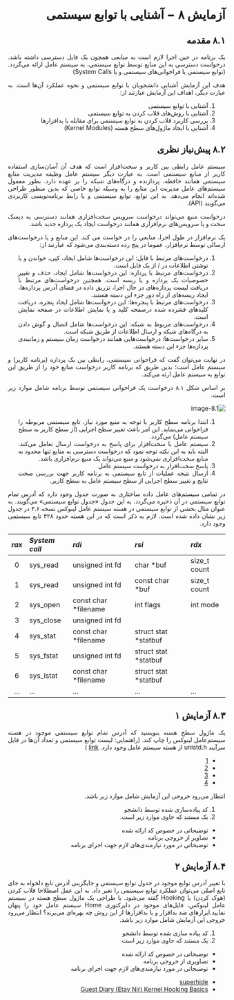 <div dir="rtl" align='justify'>

# آزمایش ۸ − آشنایی با توابع سیستمی

## ۸.۱ مقدمه

یک برنامه در حین اجرا لازم است به منابعی همچون یک فایل
دسترسی داشته باشد. درخواست دسترسی به این منابع توسط 
توابع سیستمی، به سیستم عامل ارائه می‌گردد.
(توابع سیستمی یا فراخوانی‌های سیستمی و یا System Calls)

هدف این آزمایش آشنایی دانشجویان با توابع سیستمی و نحوه
عملکرد آن‌ها است. به عبارت دیگر، اهداف این آزمایش عبارتند
از:

1. آشنایی با توابع سیستمی
1. آشنایی با روش‌های قلاب کردن به توابع سیستمی
1. بررسی کاربرد قلاب کردن به توابع سیستمی برای مقابله با بد‌افزارها
1. آشنایی با ایجاد ماژول‌های سطح هسته (Kernel Modules)
 
## ۸.۲  پیش‌نیاز نظری

سیستم عامل رابطی بین کاربر و سخت‌افزار است که هدف آن
آسان‌سازی استفاده کاربر از منابع سیستمی است. به عبارت
دیگر سیستم عامل وظیفه مدیریت منابع سیستمی همانند حافظه،
پردازنده و درگاه‌های شبکه را بر عهده دارد. بطور معمول
سیستم‌های عامل مدیریت این منابع را به وسیله توابع خاصی 
که بدین منظور طراحی شده‌اند انجام می‌دهد. به این توابع،
توابع سیستمی و یا رابط برنامه‌نویسی کاربردی می‌گویند
 (API).

درخواست منبع می‌تواند درخواست سرویس سخت‌افزاری همانند
دسترسی به دیسک سخت و یا سرویس‌های نرم‌افزاری همانند درخواست
ایچاد یک پردازه جدید باشد.

یک نرم‌افزار در طول اجرا، منابعی را در خواست می کند. این
منابع و یا درخواست‌های ارسالی توسط نرم‌افزار، عموما در پنج
رده دسته‌بندی می‌شود که عبارتند از:

1. درخواست‌های مرتبط با فایل: این درخواست‌ها شامل ایجاد،
کپی، خواندن و یا نوشتن اطلاعات در / از یک فایل است.
1. درخواست‌های مرتبط با پردازه: این درخواست‌ها شامل ایجاد،
حذف و تغییر خصوصیات یک پردازه و یا ریسه است. همچنین
درخواست‌های مرتبط با دریافت لیست پردازه‌های در حال اجرا،
تزریق داده در فضای آدرس پردازه‌ها، ایجاد ریسه‌های از راه دور
جزء این دسته هستند.
1. درخواست‌های مرتبط با پنجره‌ها: این درخواست‌ها شامل
ایجاد پنجره، دریافت کلیدهای فشرده شده درصفحه کلید و یا
نمایش اطلاعات در صفحه نمایش است.
1. درخواست‌های مربوط به شبکه: این درخواست‌ها شامل اتصال و
گوش دادن به درگاه‌های شبکه و ارسال اطلاعات از طریق شبکه است.
1. سایر درخواست‌ها: درخواست‌هایی همانند درخواست زمان سیستم
و زمانبندی پردازه‌ها جزء این دسته هستند.

در نهایت می‌توان گفت که فراخوانی سیستمی، رابطی بین یک
پردازه (برنامه کاربر) و سیستم عامل است؛ بدین طریق که برنامه
کاربر درخواست منابع خود را از طریق این توابع به سیستم
عامل ارئه می‌کند.

بر اساس شکل ۸.۱ درخواست‌ یک فراخوانی سیستمی توسط برنامه
شامل موارد زیر است.

![image-8.1](./image/8-1.png)

1. ابتدا برنامه سطح کاربر با توجه به منبع مورد نیاز،
تابع سیستمی مربوطه را فراخوانی می‌نماید. این امر باعث تغییر
سطح اجرایی (از سطح کاربر به سطح سیستم عامل) می‌گردد.
1. سیستم عامل با سخت‌افزار برای پاسخ به درخواست
 ارسال تعامل می‌کند. البته باید به این نکته توجه نمود که درخواست
دسترسی به منابع تنها محدود به منابع سخت‌افزاری نمی‌شود و
منبع می‌تواند یک منبع نرم‌افزاری باشد.
1. پاسخ سخت‌افزار به درخواست سیستم عامل
1. ارسال نتیجه عملیات از تابع سیستمی به برنامه کاربر
جهت بررسی صحت نتایج و تغییر سطح اجرایی از سطح سیستم
عامل به سطح کاربر.

در تمامی سیستم‌های عامل داده ساختاری به صورت جدول وجود
دارد که آدرس تمام توابع سیستمی در آن ذخیره می‌گردد.
به این جدول «جدول توابع سیستمی» می‌گویند.
به عنوان مثال بخشی از توابع سیستمی در هسته سیستم عامل
لینوکس نسخه ۴.۶ در جدول زیر نشان داده شده است.
لازم به ذکر است که در این هسته حدود ۳۲۸ تابع سیستمی وجود
دارد.

<div dir=LTR>
 
| *rax* | *System call* | *rdi*                | *rsi*                | *rdx*        |
| :---: | :------------ | :------------------- | :------------------- | :----------- |
|   0   | sys_read      | unsigned int fd      | char *buf            | size_t count |
|   1   | sys_read      | unsigned int fd      | const char *buf      | size_t count |
|   2   | sys_open      | const char *filename | int flags            | int mode     |
|   3   | sys_close     | unsigned int fd      |                      | ‌             |
|   4   | sys_stat      | const char *filename | struct stat *statbuf |              |
|   5   | sys_fstat     | unsigned int fd      | struct stat *statbuf |              |
|   6   | sys_lstat     | const char *filename | struct stat *statbuf |              |
|  ...  | ...           | ...                  | ...                  | ...          |
</div>
 
 
## ۸.۳ آزمایش ۱

یک ماژول سطح هسته بنویسید که آدرس تمام توابع سیستمی موجود
در هسته سیستم‌عامل لینوکس را چاپ کند.
(راهنمایی: لیست توابع سیستمی و تعداد آن‌ها در فایل سرآیند
unistd.h
از هسته سیستم عامل وجود دارد.
[link](https://elixir.bootlin.com/linux/latest/source/include/uapi/asm-generic/unistd.h)
)

 - [1](https://marcin.juszkiewicz.com.pl/download/tables/syscalls.html)
 - [2](https://memset.wordpress.com/2011/03/18/syscall-hijacking-dynamically-obtain-syscall-table-address-kernel-2-6-x-2/)
 - [3](https://unix.stackexchange.com/questions/421750/where-do-you-find-the-syscall-table-for-linux)
 - [4](https://marcin.juszkiewicz.com.pl/download/tables/syscalls.html)
 
انتظار می‌رود خروجی این آزمایش شامل موارد زیر باشد.

1.  کد پیاده‌سازی شده توسط دانشجو
1. یک مستند که حاوی موارد زیر است.
  * توضیحاتی در خصوص کد ارائه شده
  * تصاویر از خروجی برنامه
  * توضیحاتی در مورد نیازمندی‌های لازم جهت اجرای برنامه
  
## ۸.۴ آزمایش ۲

با تغییر آدرس توابع موجود در جدول توابع سیستمی و جایگزینی
آدرس تابع دلخواه به جای تابع اصلی می‌توان عملکرد توابع
سیستمی را تغیر داد. به این عمل اصطلاحا قلاب کردن (هوک کردن)
یا Hooking گفته می‌شود. با طراحی یک ماژول سطح هسته در
سیستم عامل لینوکس، فایل‌های موجود در دایرکتوری Home سیستم
عامل خود را پنهان نمایید.ابزارهای ضد بدافزار و یا
بدافزارها از این روش چه بهره‌ای می‌برند؟ انتظار می‌رود خروجی
این آزمایش شامل موارد زیر باشد.

1. کد پیاده سازی شده توسط دانشجو
1. یک مستند که حاوی موارد زیر است
  * توضیحاتی در خصوص کد ارائه شده
  * تصاویری از خروجی برنامه
  * توضیجاتی در مورد نیازمندی‌های لازم جهت اجرای برنامه 


 
 - [superhide](https://github.com/jordan9001/superhide)
 - [Guest Diary (Etay Nir) Kernel Hooking Basics](https://isc.sans.edu/forums/diary/Guest+Diary+Etay+Nir+Kernel+Hooking+Basics/23155/)
</div>
